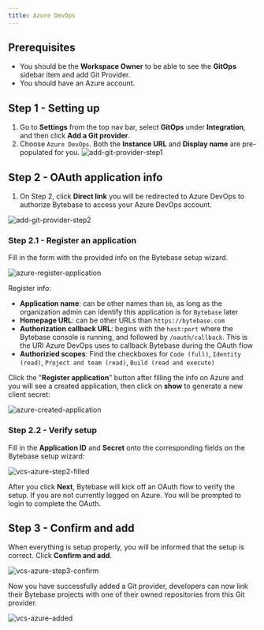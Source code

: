 ```yaml
---
title: Azure DevOps
---
```


<TutorialBlock url="/docs/tutorials/database-cicd-best-practice-with-azure-devops" title="The Database CI/CD Best Practice with Azure DevOps" />

## Prerequisites

- You should be the **Workspace Owner** to be able to see the **GitOps** sidebar item and add Git Provider.
- You should have an Azure account.

## Step 1 - Setting up

1. Go to **Settings** from the top nav bar, select **GitOps** under **Integration**, and then click **Add a Git provider**.
2. Choose `Azure DevOps`. Both the **Instance URL** and **Display name** are pre-populated for you.
   ![add-git-provider-step1](/content/docs/vcs-integration/add-git-provider/vcs-azure-step1.webp)

## Step 2 - OAuth application info

1. On Step 2, click **Direct link** you will be redirected to Azure DevOps to authorize Bytebase to access your Azure DevOps account.

![add-git-provider-step2](/content/docs/vcs-integration/add-git-provider/vcs-azure-step2.webp)

### Step 2.1 - Register an application

Fill in the form with the provided info on the Bytebase setup wizard.

![azure-register-application](/content/docs/vcs-integration/add-git-provider/azure-register-application.webp)

Register info:

- **Application name**: can be other names than `bb`, as long as the organization admin can identify this application is for `Bytebase` later
- **Homepage URL**: can be other URLs than `https://bytebase.com`
- **Authorization callback URL**: begins with the `host:port` where the Bytebase console is running, and followed by `/oauth/callback`. This is the URI Azure DevOps uses to callback Bytebase during the OAuth flow
- **Authorizied scopes**: Find the checkboxes for `Code (full)`, `Identity (read)`, `Project and team (read)`, `Build (read and execute)`

Click the "**Register application**" button after filling the info on Azure and you will see a created application, then click on **show** to generate a new client secret:

![azure-created-application](/content/docs/vcs-integration/add-git-provider/azure-created-application.webp)

### Step 2.2 - Verify setup

Fill in the **Application ID** and **Secret** onto the corresponding fields on the Bytebase setup wizard:

![vcs-azure-step2-filled](/content/docs/vcs-integration/add-git-provider/vcs-azure-step2-filled.webp)

After you click **Next**, Bytebase will kick off an OAuth flow to verify the setup. If you are not currently logged on Azure. You will be prompted to login to complete the OAuth.

## Step 3 - Confirm and add

When everything is setup properly, you will be informed that the setup is correct. Click **Confirm and add**.

![vcs-azure-step3-confirm](/content/docs/vcs-integration/add-git-provider/vcs-azure-step3-confirm.webp)

Now you have successfully added a Git provider, developers can now link their Bytebase projects with one of their owned repositories from this Git provider.

![vcs-azure-added](/content/docs/vcs-integration/add-git-provider/vcs-azure-added.webp)

